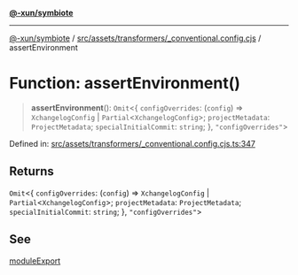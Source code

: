 [**@-xun/symbiote**](../../../../../README.md)

***

[@-xun/symbiote](../../../../../README.md) / [src/assets/transformers/\_conventional.config.cjs](../README.md) / assertEnvironment

# Function: assertEnvironment()

> **assertEnvironment**(): `Omit`\<\{ `configOverrides`: (`config`) => `XchangelogConfig` \| `Partial`\<`XchangelogConfig`\>; `projectMetadata`: `ProjectMetadata`; `specialInitialCommit`: `string`; \}, `"configOverrides"`\>

Defined in: [src/assets/transformers/\_conventional.config.cjs.ts:347](https://github.com/Xunnamius/symbiote/blob/0240ff85261f41befe2983f7e894edff74495bad/src/assets/transformers/_conventional.config.cjs.ts#L347)

## Returns

`Omit`\<\{ `configOverrides`: (`config`) => `XchangelogConfig` \| `Partial`\<`XchangelogConfig`\>; `projectMetadata`: `ProjectMetadata`; `specialInitialCommit`: `string`; \}, `"configOverrides"`\>

## See

[moduleExport](moduleExport.md)
